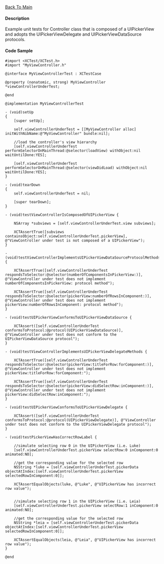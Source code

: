 [Back To Main](https://github.com/ccabanero/ios-unit-testing-patterns)

#### Description
Example unit tests for Controller class that is composed of a UIPickerView and adopts the UIPickerViewDelegate and UIPickerViewDataSource protocols.

#### Code Sample
	#import <XCTest/XCTest.h>
	#import "MyViewController.h"

	@interface MyViewControllerTest : XCTestCase
	
	@property (nonatomic, strong) MyViewController *viewControllerUnderTest;
	
	@end
	
	@implementation MyViewControllerTest
	
	- (void)setUp
	{
	    [super setUp];
	    
	    self.viewControllerUnderTest = [[MyViewController alloc] initWithNibName:@"MyViewController" bundle:nil];
	    
	    //load the controller's view hierarchy
	    [self.viewControllerUnderTest performSelectorOnMainThread:@selector(loadView) withObject:nil waitUntilDone:YES];
	    
	    [self.viewControllerUnderTest performSelectorOnMainThread:@selector(viewDidLoad) withObject:nil waitUntilDone:YES];
	}
	
	- (void)tearDown
	{
	    self.viewControllerUnderTest = nil;
	    
	    [super tearDown];
	}
	
	- (void)testViewControllerIsComposedOfUIPickerView {
	    
	    NSArray *subviews = [self.viewControllerUnderTest.view subviews];
	    
	    XCTAssertTrue([subviews containsObject:self.viewControllerUnderTest.pickerView], @"ViewController under test is not composed of a UIPickerView");
	}
	
	- (void)testViewControllerImplementsUIPickerViewDataSourceProtocolMethods {
	    
	    XCTAssertTrue([self.viewControllerUnderTest respondsToSelector:@selector(numberOfComponentsInPickerView:)], @"ViewController under test does not implement numberOfComponentsInPickerView: protocol method");
	    
	    XCTAssertTrue([self.viewControllerUnderTest respondsToSelector:@selector(pickerView:numberOfRowsInComponent:)], @"ViewController under test does not implement pickerView:numberOfRowsInComponent: protocol method");
	}
	
	- (void)testUIPickerViewConformsToUIPickerViewDataSource {
	    
	    XCTAssert([self.viewControllerUnderTest conformsToProtocol:@protocol(UIPickerViewDataSource)], @"ViewController under test does not conform to the UIPickerViewDataSource protocol");
	}
	
	- (void)testViewControllerImplementsUIPickerViewDelegateMethods {
	    
	    XCTAssertTrue([self.viewControllerUnderTest respondsToSelector:@selector(pickerView:titleForRow:forComponent:)], @"ViewController under test does not implement pickerView:titleForRow:forComponent:");
	    
	    XCTAssertTrue([self.viewControllerUnderTest respondsToSelector:@selector(pickerView:didSelectRow:inComponent:)], @"ViewController under test does not implement pickerView:didSelectRow:inComponent:");
	}
	
	- (void)testUIPickerViewConformsToUIPickerViewDelegate {
	    
	    XCTAssert([self.viewControllerUnderTest conformsToProtocol:@protocol(UIPickerViewDelegate)], @"ViewController under test does not conform to the UIPickerViewDelegate protocol");
	}
	
	- (void)testPickerViewHasCorrectRowLabel {
	    
	    //simulate selecting row 0 in the UIPickerView (i.e. Luke)
	    [self.viewControllerUnderTest.pickerView selectRow:0 inComponent:0 animated:NO];
	    
	    //get the corresponding value for the selected row
	    NSString *luke = [self.viewControllerUnderTest.pickerData objectAtIndex:[self.viewControllerUnderTest.pickerView selectedRowInComponent:0]];
	    
	    XCTAssertEqualObjects(luke, @"Luke", @"UIPickerView has incorrect row value");
	    
	    
	    //simulate selecting row 1 in the UIPickerView (i.e. Leia)
	    [self.viewControllerUnderTest.pickerView selectRow:1 inComponent:0 animated:NO];
	    
	    //get the corresponding value for the selected row
	    NSString *leia = [self.viewControllerUnderTest.pickerData objectAtIndex:[self.viewControllerUnderTest.pickerView selectedRowInComponent:0]];
	    
	    XCTAssertEqualObjects(leia, @"Leia", @"UIPickerView has incorrect row value");
	}
	
	@end
